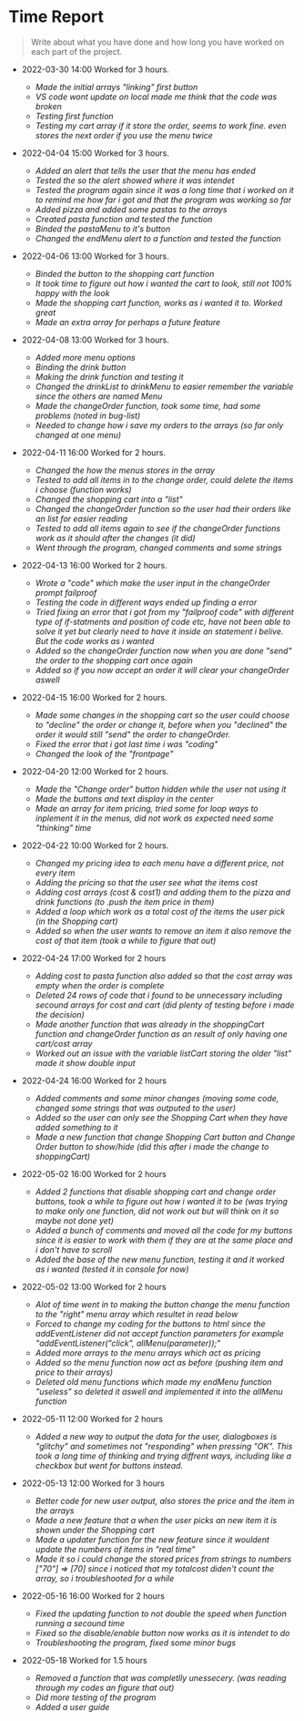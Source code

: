# Time Report

> Write about what you have done and how long you have worked on each part of the project.

- 2022-03-30 14:00 Worked for 3 hours.
  - *Made the initial arrays "linking" first button*
  - *VS code wont update on local made me think that the code was broken*
  - *Testing first function*
  - *Testing my cart array if it store the order, seems to work fine. even stores the next order if you use the menu twice*

- 2022-04-04 15:00 Worked for 3 hours.
  - *Added an alert that tells the user that the menu has ended*
  - *Tested the so the alert showed where it was intendet*
  - *Tested the program again since it was a long time that i worked on it to remind me how far i got and that the program was working so far*
  - *Added pizza and added some pastas to the arrays*
  - *Created pasta function and tested the function*
  - *Binded the pastaMenu to it's button*
  - *Changed the endMenu alert to a function and tested the function*

- 2022-04-06 13:00 Worked for 3 hours.
  - *Binded the button to the shopping cart function*
  - *It took time to figure out how i wanted the cart to look, still not 100% happy with the look*
  - *Made the shopping cart function, works as i wanted it to. Worked great*
  - *Made an extra array for perhaps a future feature*

- 2022-04-08 13:00 Worked for 3 hours.
  - *Added more menu options*
  - *Binding the drink button*
  - *Making the drink function and testing it*
  - *Changed the drinkList to drinkMenu to easier remember the variable since the others are named Menu*
  - *Made the changeOrder function, took some time, had some problems (noted in bug-list)*
  - *Needed to change how i save my orders to the arrays (so far only changed at one menu)*

- 2022-04-11 16:00 Worked for 2 hours.
  - *Changed the how the menus stores in the array*
  - *Tested to add all items in to the change order, could delete the items i choose (function works)*
  - *Changed the shopping cart into a "list"*
  - *Changed the changeOrder function so the user had their orders like an list for easier reading*
  - *Tested to add all items again to see if the changeOrder functions work as it should after the changes (it did)*
  - *Went through the program, changed comments and some strings*

- 2022-04-13 16:00 Worked for 2 hours.
  - *Wrote a "code" which make the user input in the changeOrder prompt failproof*
  - *Testing the code in different ways ended up finding a error*
  - *Tried fixing an error that i got from my "failproof code" with different type of if-statments and position of code etc, have not been able to solve it yet but clearly need to have it inside an statement i belive. But the code works as i wanted*
  - *Added so the changeOrder function now when you are done "send" the order to the shopping cart once again*
  - *Added so if you now accept an order it will clear your changeOrder aswell*

- 2022-04-15 16:00 Worked for 2 hours.
  - *Made some changes in the shopping cart so the user could choose to "decline" the order or change it, before when you "declined" the order it would still "send" the order to changeOrder.*
  - *Fixed the error that i got last time i was "coding"*
  - *Changed the look of the "frontpage"*

- 2022-04-20 12:00 Worked for 2 hours.
  - *Made the "Change order" button hidden while the user not using it*
  - *Made the buttons and text display in the center*
  - *Made an array for item pricing, tried some for loop ways to inplement it in the menus, did not work as expected need some "thinking" time*

- 2022-04-22 10:00 Worked for 2 hours.
  - *Changed my pricing idea to each menu have a different price, not every item*
  - *Adding the pricing so that the user see what the items cost*
  - *Adding cost arrays (cost & cost1) and adding them to the pizza and drink functions (to .push the item price in them)*
  - *Added a loop which work as a total cost of the items the user pick (in the Shopping cart)*
  - *Added so when the user wants to remove an item it also remove the cost of that item (took a while to figure that out)*

- 2022-04-24 17:00 Worked for 2 hours
  - *Adding cost to pasta function also added so that the cost array was empty when the order is complete*
  - *Deleted 24 rows of code that i found to be unnecessary including secound arrays for cost and cart (did plenty of testing before i made the decision)*
  - *Made another function that was already in the shoppingCart function and changeOrder function as an result of only having one cart/cost array*
  - *Worked out an issue with the variable listCart storing the older "list" made it show double input*

- 2022-04-24 16:00 Worked for 2 hours
  - *Added comments and some minor changes (moving some code, changed some strings that was outputed to the user)*
  - *Added so the user can only see the Shopping Cart when they have added something to it*
  - *Made a new function that change Shopping Cart button and Change Order button to show/hide (did this after i made the change to shoppingCart)*
  
- 2022-05-02 16:00 Worked for 2 hours
  - *Added 2 functions that disable shopping cart and change order buttons, took a while to figure out how i wanted it to be (was trying to make only one function, did not work out but will think on it so maybe not done yet)*
  - *Added a bunch of comments and moved all the code for my buttons since it is easier to work with them if they are at the same place and i don't have to scroll*
  - *Added the base of the new menu function, testing it and it worked as i wanted (tested it in console for now)*

- 2022-05-02 13:00 Worked for 2 hours
  - *Alot of time went in to making the button change the menu function to the "right" menu array which resultet in read below*
  - *Forced to change my coding for the buttons to html since the addEventListener did not accept function parameters for example "addEventListener("click", allMenu(parameter));"*
  - *Added more arrays to the menu arrays which act as pricing*
  - *Added so the menu function now act as before (pushing item and price to their arrays)*
  - *Deleted old menu functions which made my endMenu function "useless" so deleted it aswell and implemented it into the allMenu function*

- 2022-05-11 12:00 Worked for 2 hours
  - *Added a new way to output the data for the user, dialogboxes is "glitchy" and sometimes not "responding" when pressing "OK". This took a long time of thinking and trying diffrent ways, including like a checkbox but went for buttons instead.*

- 2022-05-13 12:00 Worked for 3 hours
  - *Better code for new user output, also stores the price and the item in the arrays*
  - *Made a new feature that a when the user picks an new item it is shown under the Shopping cart*
  - *Made a updater function for the new feature since it wouldent update the numbers of items in "real time"*
  - *Made it so i could change the stored prices from strings to numbers ["70"] => [70] since i noticed that my totalcost diden't count the array, so i troubleshooted for a while*

- 2022-05-16 16:00 Worked for 2 hours
  - *Fixed the updating function to not double the speed when function running a secound time*
  - *Fixed so the disable/enable button now works as it is intendet to do*
  - *Troubleshooting the program, fixed some minor bugs*

- 2022-05-18 Worked for 1.5 hours
  - *Removed a function that was completlly unessecery. (was reading through my codes an figure that out)*
  - *Did more testing of the program*
  - *Added a user guide*
